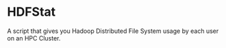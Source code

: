 # HDFStat
A script that gives you Hadoop Distributed File System usage by each user on an HPC Cluster.
